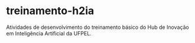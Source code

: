 # treinamento-h2ia
Atividades de desenvolvimento do treinamento básico do Hub de Inovação em Inteligência Artificial da UFPEL.
